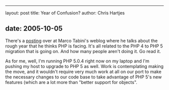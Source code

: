 <hr />

<p>layout: post
title: Year of Confusion?
author: Chris Hartjes</p>

<h2>date: 2005-10-05</h2>

<p>There's a <a href="http://blogs.phparch.com/mt/?p=106">posting</a> over at Marco Tabini's weblog where he talks about the rough year that he thinks PHP is facing.  It's all related to the PHP 4 to PHP 5 migration that is going on.  And how many people aren't doing it.  Go read it.</p>

<p>As for me, well, I'm running PHP 5.0.4 right now on my laptop and I'm pushing my host to upgrade to PHP 5 as well.  Work is contemplating making the move, and it wouldn't require very much work at all on our port to make the necessary changes to our code base to take advantage of PHP 5's new features (which are a lot more than "better support for objects".</p>
